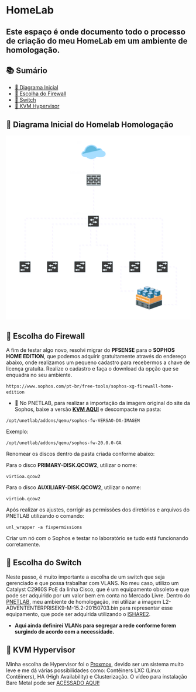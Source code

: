 # HomeLab
<h2 aligh="center">
 Este espaço é onde documento todo o processo de criação do meu HomeLab em um ambiente de homologação.
</h2>





## 📚 Sumário

- [🚀 Diagrama Inicial](#Diagrama)
- [🚀 Escolha do Firewall](#Firewall)
- [🚀 Switch](#Switch)
- [🚀 KVM Hypervisor](#Hypervisor)

## 🚀 Diagrama Inicial do Homelab Homologação<a id="Diagrama"></a>

![Homelab](https://github.com/sanderethx/homelab/blob/main/Homelab.svg)

## 🚀 Escolha do Firewall<a id="Firewall"></a>

A fim de testar algo novo, resolvi migrar do **PFSENSE** para o **SOPHOS HOME EDITION**, que podemos adquirir gratuitamente através do endereço abaixo, onde realizamos um pequeno cadastro para recebermos a chave de licença gratuíta.
Realize o cadastro e faça o download da opção que se enquadra no seu ambiente.
```linux
https://www.sophos.com/pt-br/free-tools/sophos-xg-firewall-home-edition
```

- 💎 No PNETLAB, para realizar a importação da imagem original do site da Sophos, baixe a versão **[KVM AQUI](https://www.sophos.com/en-us/support/downloads/firewall-installers)** e descompacte na pasta:
```linux
/opt/unetlab/addons/qemu/sophos-fw-VERSAO-DA-IMAGEM
```

Exemplo:
```linux
/opt/unetlab/addons/qemu/sophos-fw-20.0.0-GA
```

Renomear os discos dentro da pasta criada conforme abaixo:

Para o disco **PRIMARY-DISK.QCOW2**, utilizar o nome:
```linux
virtioa.qcow2
```
Para o disco **AUXILIARY-DISK.QCOW2**, utilizar o nome:
```linux
virtiob.qcow2
```
Após realizar os ajustes, corrigir as permissões dos diretórios e arquivos do PNETLAB utilizando o comando:
```linux
unl_wrapper -a fixpermissions
```
Criar um nó com o Sophos e testar no laboratório se tudo está funcionando corretamente.

## 🚀 Escolha do Switch<a id="Switch"></a>

Neste passo, é muito importante a escolha de um switch que seja gerenciado e que possa trabalhar com VLANS.
No meu caso, utilizo um Catalyst C2960S PoE da linha Cisco, que é um equipamento obsoleto e que pode ser adquirido por um valor bem em conta no Mercado Livre.
Dentro do [PNETLAB](https://www.youtube.com/watch?v=6XcsoaGveW4), meu ambiente de homologação,  irei utilizar a imagem L2-ADVENTENTERPRISEK9-M-15.2-20150703.bin para representar esse equipamento, que pode ser adquirida utilizando o [ISHARE2](https://www.youtube.com/watch?v=6XcsoaGveW4).

- **Aqui ainda definirei VLANs para segregar a rede conforme forem surgindo de acordo com a necessidade.**

## 🚀 KVM Hypervisor<a id="Hypervisor"></a>

Minha escolha de Hypervisor foi o [Proxmox](https://www.proxmox.com/en/downloads), devido ser um sistema muito leve e me dá várias possibilidades como: Contêiners LXC (Linux Contêiners), HA (High Availability) e Clusterização.
O vídeo para instalação Bare Metal pode ser [ACESSADO AQUI!](https://www.youtube.com/watch?v=QJTG2Tl2QtU)
